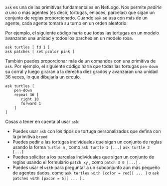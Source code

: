 ﻿`ask` es una de las primitivas fundamentales en NetLogo. Nos permite *pedirle a* uno o más agentes (es decir, tortugas, enlaces, parcelas) que sigan un conjunto de reglas proporcionado. Cuando `ask` se usa con más de un agente, cada agente tomará su turno en un orden aleatorio.

Por ejemplo, el siguiente código haría que todas las tortugas en un modelo avanzaran una unidad y todos los parches en un modelo rosa. 

```
ask turtles [ fd 1 ] 
ask patches [ set pcolor pink ]
```


También puedes proporcionar más de un comandos con una primitiva de `ask`. Por ejemplo, el siguiente código haría que todas las tortugas `pen-down` su corral y luego giraran a la derecha diez grados y avanzaran una unidad 36 veces, lo que dibujaría un círculo. 

```
ask turtles [
	pen-down
	repeat 36 [
	   right 10
	   forward 1
	]
]
```


Cosas a tener en cuenta al usar `ask`:

- Puedes usar `ask` con los tipos de tortuga personalizados que defina con la primitiva `breed`
- Puedes pedir a las tortugas individuales que sigan un conjunto de reglas usando la forma `turtle n` , como `ask turtle 1 [...]` `ask turtle 2 [...]`
- Puedes solicitar a los parcelas individuales que sigan un conjunto de reglas usando el formulario `patch xy` , como `patch 3 0 [...]` .
- Puedes usar el `with` para preguntar a un subconjunto aún más pequeño de agentes dados, como `ask turtles with [color = red][ ... ]` o `ask patches with [pxcor = 5][ ... ]` .